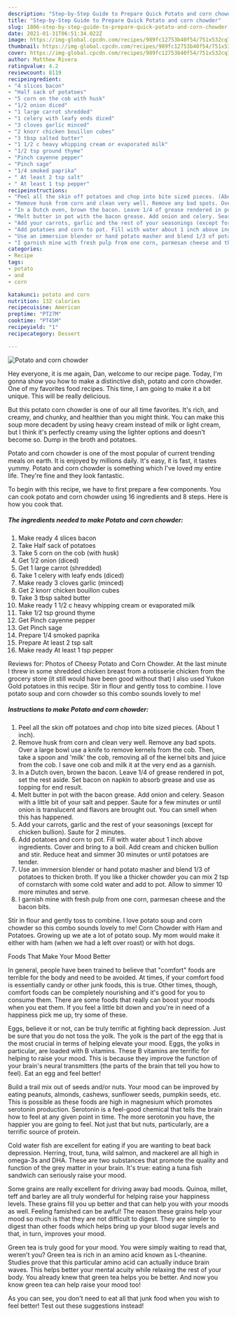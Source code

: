 ```yaml
---
description: "Step-by-Step Guide to Prepare Quick Potato and corn chowder"
title: "Step-by-Step Guide to Prepare Quick Potato and corn chowder"
slug: 1806-step-by-step-guide-to-prepare-quick-potato-and-corn-chowder
date: 2021-01-31T06:51:34.022Z
image: https://img-global.cpcdn.com/recipes/989fc12753b40f54/751x532cq70/potato-and-corn-chowder-recipe-main-photo.jpg
thumbnail: https://img-global.cpcdn.com/recipes/989fc12753b40f54/751x532cq70/potato-and-corn-chowder-recipe-main-photo.jpg
cover: https://img-global.cpcdn.com/recipes/989fc12753b40f54/751x532cq70/potato-and-corn-chowder-recipe-main-photo.jpg
author: Matthew Rivera
ratingvalue: 4.2
reviewcount: 8119
recipeingredient:
- "4 slices bacon"
- "Half sack of potatoes"
- "5 corn on the cob with husk"
- "1/2 onion diced"
- "1 large carrot shredded"
- "1 celery with leafy ends diced"
- "3 cloves garlic minced"
- "2 knorr chicken bouillon cubes"
- "3 tbsp salted butter"
- "1 1/2 c heavy whipping cream or evaporated milk"
- "1/2 tsp ground thyme"
- "Pinch cayenne pepper"
- "Pinch sage"
- "1/4 smoked paprika"
- " At least 2 tsp salt"
- " At least 1 tsp pepper"
recipeinstructions:
- "Peel all the skin off potatoes and chop into bite sized pieces. (About 1 inch)."
- "Remove husk from corn and clean very well. Remove any bad spots. Over a large bowl use a knife to remove kernels from the cob. Then, take a spoon and &#39;milk&#39; the cob, removing all of the kernel bits and juice from the cob. I save one cob and milk it at the very end as a garnish."
- "In a Dutch oven, brown the bacon. Leave 1/4 of grease rendered in pot, set the rest aside. Set bacon on napkin to absorb grease and use as topping for end result."
- "Melt butter in pot with the bacon grease. Add onion and celery. Season with a little bit of your salt and pepper. Saute for a few minutes or until onion is translucent and flavors are brought out. You can smell when this has happened."
- "Add your carrots, garlic and the rest of your seasonings (except for chicken bullion). Saute for 2 minutes."
- "Add potatoes and corn to pot. Fill with water about 1 inch above ingredients. Cover and bring to a boil. Add cream and chicken bullion and stir. Reduce heat and simmer 30 minutes or until potatoes are tender."
- "Use an immersion blender or hand potato masher and blend 1/3 of potatoes to thicken broth. If you like a thicker chowder you can mix 2 tsp of cornstarch with some cold water and add to pot. Allow to simmer 10 more minutes and serve."
- "I garnish mine with fresh pulp from one corn, parmesan cheese and the bacon bits."
categories:
- Recipe
tags:
- potato
- and
- corn

katakunci: potato and corn 
nutrition: 132 calories
recipecuisine: American
preptime: "PT27M"
cooktime: "PT45M"
recipeyield: "1"
recipecategory: Dessert

---
```



![Potato and corn chowder](https://img-global.cpcdn.com/recipes/989fc12753b40f54/751x532cq70/potato-and-corn-chowder-recipe-main-photo.jpg)

Hey everyone, it is me again, Dan, welcome to our recipe page. Today, I'm gonna show you how to make a distinctive dish, potato and corn chowder. One of my favorites food recipes. This time, I am going to make it a bit unique. This will be really delicious.

But this potato corn chowder is one of our all time favorites. It&#39;s rich, and creamy, and chunky, and healthier than you might think. You can make this soup more decadent by using heavy cream instead of milk or light cream, but I think it&#39;s perfectly creamy using the lighter options and doesn&#39;t become so. Dump in the broth and potatoes.

Potato and corn chowder is one of the most popular of current trending meals on earth. It is enjoyed by millions daily. It's easy, it is fast, it tastes yummy. Potato and corn chowder is something which I've loved my entire life. They're fine and they look fantastic.


To begin with this recipe, we have to first prepare a few components. You can cook potato and corn chowder using 16 ingredients and 8 steps. Here is how you cook that.

<!--inarticleads1-->

##### The ingredients needed to make Potato and corn chowder:

1. Make ready 4 slices bacon
1. Take Half sack of potatoes
1. Take 5 corn on the cob (with husk)
1. Get 1/2 onion (diced)
1. Get 1 large carrot (shredded)
1. Take 1 celery with leafy ends (diced)
1. Make ready 3 cloves garlic (minced)
1. Get 2 knorr chicken bouillon cubes
1. Take 3 tbsp salted butter
1. Make ready 1 1/2 c heavy whipping cream or evaporated milk
1. Take 1/2 tsp ground thyme
1. Get Pinch cayenne pepper
1. Get Pinch sage
1. Prepare 1/4 smoked paprika
1. Prepare  At least 2 tsp salt
1. Make ready  At least 1 tsp pepper


Reviews for: Photos of Cheesy Potato and Corn Chowder. At the last minute I threw in some shredded chicken breast from a rotisserie chicken from the grocery store (it still would have been good without that) I also used Yukon Gold potatoes in this recipe. Stir in flour and gently toss to combine. I love potato soup and corn chowder so this combo sounds lovely to me! 

<!--inarticleads2-->

##### Instructions to make Potato and corn chowder:

1. Peel all the skin off potatoes and chop into bite sized pieces. (About 1 inch).
1. Remove husk from corn and clean very well. Remove any bad spots. Over a large bowl use a knife to remove kernels from the cob. Then, take a spoon and &#39;milk&#39; the cob, removing all of the kernel bits and juice from the cob. I save one cob and milk it at the very end as a garnish.
1. In a Dutch oven, brown the bacon. Leave 1/4 of grease rendered in pot, set the rest aside. Set bacon on napkin to absorb grease and use as topping for end result.
1. Melt butter in pot with the bacon grease. Add onion and celery. Season with a little bit of your salt and pepper. Saute for a few minutes or until onion is translucent and flavors are brought out. You can smell when this has happened.
1. Add your carrots, garlic and the rest of your seasonings (except for chicken bullion). Saute for 2 minutes.
1. Add potatoes and corn to pot. Fill with water about 1 inch above ingredients. Cover and bring to a boil. Add cream and chicken bullion and stir. Reduce heat and simmer 30 minutes or until potatoes are tender.
1. Use an immersion blender or hand potato masher and blend 1/3 of potatoes to thicken broth. If you like a thicker chowder you can mix 2 tsp of cornstarch with some cold water and add to pot. Allow to simmer 10 more minutes and serve.
1. I garnish mine with fresh pulp from one corn, parmesan cheese and the bacon bits.


Stir in flour and gently toss to combine. I love potato soup and corn chowder so this combo sounds lovely to me! Corn Chowder with Ham and Potatoes. Growing up we ate a lot of potato soup. My mom would make it either with ham (when we had a left over roast) or with hot dogs. 

Foods That Make Your Mood Better


In general, people have been trained to believe that "comfort" foods are terrible for the body and need to be avoided. At times, if your comfort food is essentially candy or other junk foods, this is true. Other times, though, comfort foods can be completely nourishing and it's good for you to consume them. There are some foods that really can boost your moods when you eat them. If you feel a little bit down and you're in need of a happiness pick me up, try some of these.

Eggs, believe it or not, can be truly terrific at fighting back depression. Just be sure that you do not toss the yolk. The yolk is the part of the egg that is the most crucial in terms of helping elevate your mood. Eggs, the yolks in particular, are loaded with B vitamins. These B vitamins are terrific for helping to raise your mood. This is because they improve the function of your brain's neural transmitters (the parts of the brain that tell you how to feel). Eat an egg and feel better!

Build a trail mix out of seeds and/or nuts. Your mood can be improved by eating peanuts, almonds, cashews, sunflower seeds, pumpkin seeds, etc. This is possible as these foods are high in magnesium which promotes serotonin production. Serotonin is a feel-good chemical that tells the brain how to feel at any given point in time. The more serotonin you have, the happier you are going to feel. Not just that but nuts, particularly, are a terrific source of protein.

Cold water fish are excellent for eating if you are wanting to beat back depression. Herring, trout, tuna, wild salmon, and mackerel are all high in omega-3s and DHA. These are two substances that promote the quality and function of the grey matter in your brain. It's true: eating a tuna fish sandwich can seriously raise your mood. 

Some grains are really excellent for driving away bad moods. Quinoa, millet, teff and barley are all truly wonderful for helping raise your happiness levels. These grains fill you up better and that can help you with your moods as well. Feeling famished can be awful! The reason these grains help your mood so much is that they are not difficult to digest. They are simpler to digest than other foods which helps bring up your blood sugar levels and that, in turn, improves your mood.

Green tea is truly good for your mood. You were simply waiting to read that, weren't you? Green tea is rich in an amino acid known as L-theanine. Studies prove that this particular amino acid can actually induce brain waves. This helps better your mental acuity while relaxing the rest of your body. You already knew that green tea helps you be better. And now you know green tea can help raise your mood too!

As you can see, you don't need to eat all that junk food when you wish to feel better! Test out  these suggestions  instead!

